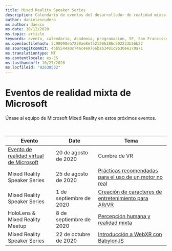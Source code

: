 ```yaml
---
title: Mixed Reality Speaker Series
description: Calendario de eventos del desarrollador de realidad mixta en el reactor de San Francisco.
author: danielescudero
ms.author: daescu
ms.date: 10/12/2020
ms.topic: article
keywords: evento, calendario, Academia, programación, SF, San Francisco, reactor
ms.openlocfilehash: 3c98098ea7230ae8ef521206386c502233b56b22
ms.sourcegitcommit: 4bb5544a0c74ac4e9766bab3401c9b30ee170a71
ms.translationtype: MT
ms.contentlocale: es-ES
ms.lasthandoff: 10/27/2020
ms.locfileid: "92638532"
---
```

# <a name="microsoft-mixed-reality-events"></a>Eventos de realidad mixta de Microsoft

Únase al equipo de Microsoft Mixed Reality en estos próximos eventos.

<br>

|Evento|Date|Tema|
|-------------|-------------|-----|
| [Evento de realidad virtual de Microsoft](https://www.meetup.com/hololens-mr/events/272364822/)|20 de agosto de 2020|Cumbre de VR|
| Mixed Reality Speaker Series|25 de agosto de 2020|[Prácticas recomendadas para el uso de un motor no real](https://channel9.msdn.com/Shows/Docs-Mixed-Reality/Tips-and-Best-Practices-for-using-UE4-in-MR)|
| Mixed Reality Speaker Series|1 de septiembre de 2020|[Creación de caracteres de entretenimiento para AR/VR](https://channel9.msdn.com/Shows/Docs-Mixed-Reality/Creating-Entertaining-Characters-for-Mixed-Reality)|
| HoloLens & Mixed Reality Meetup|8 de septiembre de 2020|[Percepción humana y realidad mixta](https://channel9.msdn.com/Shows/Docs-Mixed-Reality/Human-Perception-and-Mixed-Reality)|
| Mixed Reality Speaker Series|22 de octubre de 2020|[Introducción a WebXR con BabylonJS](https://channel9.msdn.com/Shows/Docs-Mixed-Reality/Adding-Augmented-Reality-to-your-Typescript-Project)|


